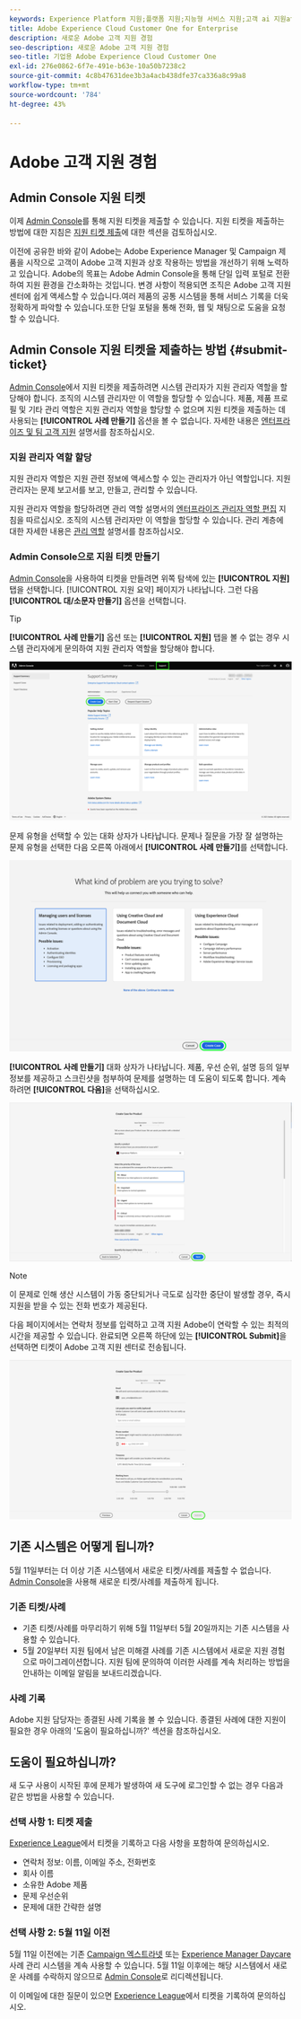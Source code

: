 ```yaml
---
keywords: Experience Platform 지원;플랫폼 지원;지능형 서비스 지원;고객 ai 지원attribution ai 지원rtcdp 지원지원 티켓 제출;고객 지원
title: Adobe Experience Cloud Customer One for Enterprise
description: 새로운 Adobe 고객 지원 경험
seo-description: 새로운 Adobe 고객 지원 경험
seo-title: 기업용 Adobe Experience Cloud Customer One
exl-id: 276e0862-6f7e-491e-b63e-10a50b7238c2
source-git-commit: 4c8b47631dee3b3a4acb438dfe37ca336a8c99a8
workflow-type: tm+mt
source-wordcount: '784'
ht-degree: 43%

---
```


# Adobe 고객 지원 경험

## Admin Console 지원 티켓

이제 [Admin Console](https://adminconsole.adobe.com/)를 통해 지원 티켓을 제출할 수 있습니다. 지원 티켓을 제출하는 방법에 대한 지침은 [지원 티켓 제출](#submit-ticket)에 대한 섹션을 검토하십시오.

이전에 공유한 바와 같이 Adobe는 Adobe Experience Manager 및 Campaign 제품을 시작으로 고객이 Adobe 고객 지원과 상호 작용하는 방법을 개선하기 위해 노력하고 있습니다. Adobe의 목표는 Adobe Admin Console을 통해 단일 입력 포털로 전환하여 지원 환경을 간소화하는 것입니다. 변경 사항이 적용되면 조직은 Adobe 고객 지원 센터에 쉽게 액세스할 수 있습니다.여러 제품의 공통 시스템을 통해 서비스 기록을 더욱 정확하게 파악할 수 있습니다.또한 단일 포털을 통해 전화, 웹 및 채팅으로 도움을 요청할 수 있습니다.

## Admin Console 지원 티켓을 제출하는 방법 {#submit-ticket}

[Admin Console](https://adminconsole.adobe.com/)에서 지원 티켓을 제출하려면 시스템 관리자가 지원 관리자 역할을 할당해야 합니다. 조직의 시스템 관리자만 이 역할을 할당할 수 있습니다. 제품, 제품 프로필 및 기타 관리 역할은 지원 관리자 역할을 할당할 수 없으며 지원 티켓을 제출하는 데 사용되는 **[!UICONTROL 사례 만들기]** 옵션을 볼 수 없습니다. 자세한 내용은 [엔터프라이즈 및 팀 고객 지원](https://helpx.adobe.com/kr/enterprise/using/support-and-expert-services.html) 설명서를 참조하십시오.

### 지원 관리자 역할 할당

지원 관리자 역할은 지원 관련 정보에 액세스할 수 있는 관리자가 아닌 역할입니다. 지원 관리자는 문제 보고서를 보고, 만들고, 관리할 수 있습니다.

지원 관리자 역할을 할당하려면 관리 역할 설명서의 [엔터프라이즈 관리자 역할 편집](https://helpx.adobe.com/enterprise/using/admin-roles.html#add-admin-teams) 지침을 따르십시오. 조직의 시스템 관리자만 이 역할을 할당할 수 있습니다. 관리 계층에 대한 자세한 내용은 [관리 역할](https://helpx.adobe.com/enterprise/admin-guide.html/enterprise/using/admin-roles.ug.html) 설명서를 참조하십시오.

### Admin Console으로 지원 티켓 만들기

[Admin Console](https://adminconsole.adobe.com/)을 사용하여 티켓을 만들려면 위쪽 탐색에 있는 **[!UICONTROL 지원]** 탭을 선택합니다. [!UICONTROL 지원 요약] 페이지가 나타납니다. 그런 다음 **[!UICONTROL 대/소문자 만들기]** 옵션을 선택합니다.

>[!TIP]
>
> **[!UICONTROL 사례 만들기]** 옵션 또는 **[!UICONTROL 지원]** 탭을 볼 수 없는 경우 시스템 관리자에게 문의하여 지원 관리자 역할을 할당해야 합니다.

![Admin Console 지원 탭](./assets/Support.png)

문제 유형을 선택할 수 있는 대화 상자가 나타납니다. 문제나 질문을 가장 잘 설명하는 문제 유형을 선택한 다음 오른쪽 아래에서 **[!UICONTROL 사례 만들기]**&#x200B;를 선택합니다.

![문제 선택](./assets/select-case-type.png)

**[!UICONTROL 사례 만들기]** 대화 상자가 나타납니다. 제품, 우선 순위, 설명 등의 일부 정보를 제공하고 스크린샷을 첨부하여 문제를 설명하는 데 도움이 되도록 합니다. 계속하려면 **[!UICONTROL 다음]**&#x200B;을 선택하십시오.

![사례 만들기](./assets/create_case.png)

>[!NOTE]
>
> 이 문제로 인해 생산 시스템이 가동 중단되거나 극도로 심각한 중단이 발생할 경우, 즉시 지원을 받을 수 있는 전화 번호가 제공된다.

다음 페이지에서는 연락처 정보를 입력하고 고객 지원 Adobe이 연락할 수 있는 최적의 시간을 제공할 수 있습니다. 완료되면 오른쪽 하단에 있는 **[!UICONTROL Submit]**&#x200B;을 선택하면 티켓이 Adobe 고객 지원 센터로 전송됩니다.

![티켓 제출](./assets/submit_case.png)

## 기존 시스템은 어떻게 됩니까?

5월 11일부터는 더 이상 기존 시스템에서 새로운 티켓/사례를 제출할 수 없습니다. [Admin Console](https://adminconsole.adobe.com/)을 사용해 새로운 티켓/사례를 제출하게 됩니다.

### 기존 티켓/사례

* 기존 티켓/사례를 마무리하기 위해 5월 11일부터 5월 20일까지는 기존 시스템을 사용할 수 있습니다.
* 5월 20일부터 지원 팀에서 남은 미해결 사례를 기존 시스템에서 새로운 지원 경험으로 마이그레이션합니다. 지원 팀에 문의하여 이러한 사례를 계속 처리하는 방법을 안내하는 이메일 알림을 보내드리겠습니다.

### 사례 기록

Adobe 지원 담당자는 종결된 사례 기록을 볼 수 있습니다.  종결된 사례에 대한 지원이 필요한 경우 아래의 &#39;도움이 필요하십니까?&#39; 섹션을 참조하십시오.

## 도움이 필요하십니까?

새 도구 사용이 시작된 후에 문제가 발생하여 새 도구에 로그인할 수 없는 경우 다음과 같은 방법을 사용할 수 있습니다.

### 선택 사항 1: 티켓 제출

[Experience League](https://experienceleague.adobe.com/?support-solution=General#support)에서 티켓을 기록하고 다음 사항을 포함하여 문의하십시오.

* 연락처 정보: 이름, 이메일 주소, 전화번호
* 회사 이름
* 소유한 Adobe 제품
* 문제 우선순위
* 문제에 대한 간략한 설명

### 선택 사항 2: 5월 11일 이전

5월 11일 이전에는 기존 [Campaign 엑스트라넷](https://support.neolane.net/webApp/extranetLogin) 또는 [Experience Manager Daycare](https://daycare.day.com/home.html) 사례 관리 시스템을 계속 사용할 수 있습니다. 5월 11일 이후에는 해당 시스템에서 새로운 사례를 수락하지 않으므로 [Admin Console](https://adminconsole.adobe.com/)로 리디렉션됩니다.

이 이메일에 대한 질문이 있으면 [Experience League](https://experienceleague.adobe.com/?support-solution=General#support)에서 티켓을 기록하여 문의하십시오.
